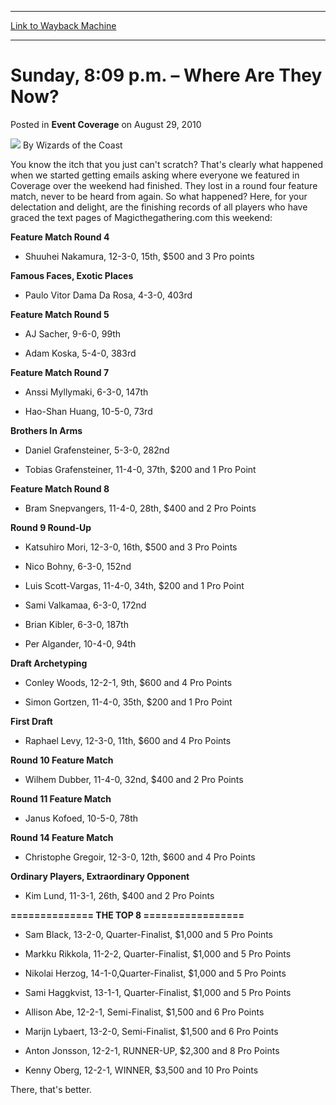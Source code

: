 
---
[Link to Wayback Machine](https://web.archive.org/web/20211205094909/https://magic.wizards.com/en/articles/archive/event-coverage/sunday-809-pm-%E2%80%93-where-are-they-now-2010-08-29)

[_metadata_:author]:- "Wizards of the Coast"
[_metadata_:description]:- "You know the itch that you just can't scratch? That's clearly what happened when we started getting emails asking where everyone we featured in Coverage over the weekend had finished. They lost in a round four feature match, never to be heard from again. So what happened?"
[_metadata_:generator]:- "Drupal 7 (http://drupal.org)"
[_metadata_:node]:- "343446"
[_metadata_:publish_date]:- "2010-08-29"
[_metadata_:source]:- "div-main-content"
[_metadata_:title]:- "Sunday, 8:09 p.m. – Where Are They Now?"
[_metadata_:wayback_capture_timestamp]:- "2021-12-05 09:49:09"
[_metadata_:wayback_raw_url]:- "https://web.archive.org/web/20211205094909id_/https://magic.wizards.com/en/articles/archive/event-coverage/sunday-809-pm-%E2%80%93-where-are-they-now-2010-08-29"
[_metadata_:wayback_url]:- "https://magic.wizards.com/en/articles/archive/event-coverage/sunday-809-pm-%E2%80%93-where-are-they-now-2010-08-29"
---


Sunday, 8:09 p.m. – Where Are They Now?
=======================================



 Posted in **Event Coverage**
 on August 29, 2010 






![](https://media.magic.wizards.com/styles/auth_small/public/images/person/wizards_author.jpg)
By Wizards of the Coast











You know the itch that you just can't scratch? That's clearly what happened when we started getting emails asking where everyone we featured in Coverage over the weekend had finished. They lost in a round four feature match, never to be heard from again. So what happened? Here, for your delectation and delight, are the finishing records of all players who have graced the text pages of Magicthegathering.com this weekend:


**Feature Match Round 4**


- Shuuhei Nakamura, 12-3-0, 15th, $500 and 3 Pro points


**Famous Faces, Exotic Places**


- Paulo Vitor Dama Da Rosa, 4-3-0, 403rd


**Feature Match Round 5** 


- AJ Sacher, 9-6-0, 99th


- Adam Koska, 5-4-0, 383rd


**Feature Match Round 7**


- Anssi Myllymaki, 6-3-0, 147th


- Hao-Shan Huang, 10-5-0, 73rd


**Brothers In Arms**


- Daniel Grafensteiner, 5-3-0, 282nd


- Tobias Grafensteiner, 11-4-0, 37th, $200 and 1 Pro Point


**Feature Match Round 8**


- Bram Snepvangers, 11-4-0, 28th, $400 and 2 Pro Points


**Round 9 Round-Up**


- Katsuhiro Mori, 12-3-0, 16th, $500 and 3 Pro Points


- Nico Bohny, 6-3-0, 152nd


- Luis Scott-Vargas, 11-4-0, 34th, $200 and 1 Pro Point


- Sami Valkamaa, 6-3-0, 172nd


- Brian Kibler, 6-3-0, 187th


- Per Algander, 10-4-0, 94th


**Draft Archetyping**


- Conley Woods, 12-2-1, 9th, $600 and 4 Pro Points


- Simon Gortzen, 11-4-0, 35th, $200 and 1 Pro Point


**First Draft**


- Raphael Levy, 12-3-0, 11th, $600 and 4 Pro Points


**Round 10 Feature Match**


- Wilhem Dubber, 11-4-0, 32nd, $400 and 2 Pro Points


**Round 11 Feature Match**


- Janus Kofoed, 10-5-0, 78th


**Round 14 Feature Match**


- Christophe Gregoir, 12-3-0, 12th, $600 and 4 Pro Points


**Ordinary Players, Extraordinary Opponent**


- Kim Lund, 11-3-1, 26th, $400 and 2 Pro Points


**============== THE TOP 8 =================**


- Sam Black, 13-2-0, Quarter-Finalist, $1,000 and 5 Pro Points


- Markku Rikkola, 11-2-2, Quarter-Finalist, $1,000 and 5 Pro Points


- Nikolai Herzog, 14-1-0,Quarter-Finalist, $1,000 and 5 Pro Points


- Sami Haggkvist, 13-1-1, Quarter-Finalist, $1,000 and 5 Pro Points


- Allison Abe, 12-2-1, Semi-Finalist, $1,500 and 6 Pro Points


- Marijn Lybaert, 13-2-0, Semi-Finalist, $1,500 and 6 Pro Points


- Anton Jonsson, 12-2-1, RUNNER-UP, $2,300 and 8 Pro Points


- Kenny Oberg, 12-2-1, WINNER, $3,500 and 10 Pro Points


There, that's better.







